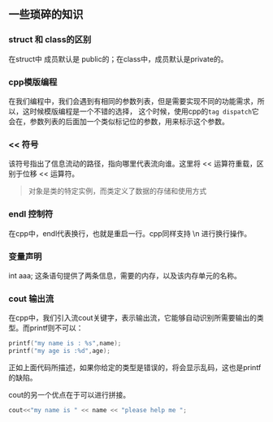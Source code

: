 ## 一些琐碎的知识

### struct 和 class的区别

在struct中 成员默认是 public的；在class中，成员默认是private的。

### cpp模版编程

在我们编程中，我们会遇到有相同的参数列表，但是需要实现不同的功能需求，所以，这时候模版编程是一个不错的选择，
这个时候，使用cpp的`tag dispatch`它会在，参数列表的后面加一个类似标记位的参数，用来标示这个参数。

### << 符号
该符号指出了信息流动的路径，指向哪里代表流向谁。这里将 << 运算符重载，区别于位移 << 运算符。

> 对象是类的特定实例，而类定义了数据的存储和使用方式

### endl 控制符

在cpp中，endl代表换行，也就是重启一行。cpp同样支持 \n 进行换行操作。

### 变量声明
int aaa;
这条语句提供了两条信息，需要的内存，以及该内存单元的名称。

### cout 输出流
在cpp中，我们引入流cout关键字，表示输出流，它能够自动识别所需要输出的类型。而printf则不可以：

```c
printf("my name is : %s",name);
printf("my age is :%d",age);
``` 
正如上面代码所描述，如果你给定的类型是错误的，将会显示乱码，这也是printf的缺陷。

cout的另一个优点在于可以进行拼接。

```c++
cout<<"my name is " << name << "please help me ";
```
 